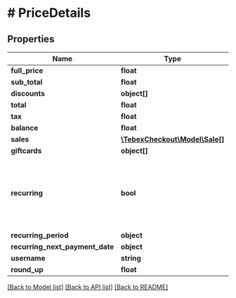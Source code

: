 # # PriceDetails

## Properties

Name | Type | Description | Notes
------------ | ------------- | ------------- | -------------
**full_price** | **float** |  | [optional]
**sub_total** | **float** |  | [optional]
**discounts** | **object[]** |  | [optional]
**total** | **float** |  | [optional]
**tax** | **float** |  | [optional]
**balance** | **float** |  | [optional]
**sales** | [**\TebexCheckout\Model\Sale[]**](Sale.md) |  | [optional]
**giftcards** | **object[]** |  | [optional]
**recurring** | **bool** | Contains recurring amount. Limited to 1 subscription package in the basket at a time. | [optional]
**recurring_period** | **object** |  | [optional]
**recurring_next_payment_date** | **object** |  | [optional]
**username** | **string** |  | [optional]
**round_up** | **float** |  | [optional]

[[Back to Model list]](../../README.md#models) [[Back to API list]](../../README.md#endpoints) [[Back to README]](../../README.md)

